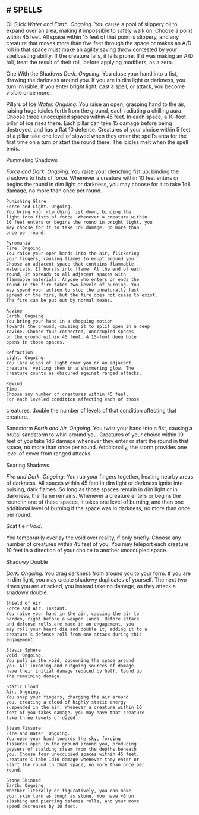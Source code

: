 ## # SPELLS

Oil Slick
_Water and Earth. Ongoing._
You cause a pool of slippery oil to expand over
an area, making it impossible to safely walk on.
Choose a point within 45 feet. All space within 15
feet of that point is slippery, and any creature that
moves more than five feet through the space or
makes an A/D roll in that space must make an agility
saving throw contested by your spellcasting ability.
If the creature fails, it falls prone. If it was making an
A/D roll, treat the result of their roll, before applying
modifiers, as a zero.

One With the Shadows
_Dark. Ongoing._
You close your hand into a fist, drawing the
darkness around you. If you are in dim light or
darkness, you turn invisible. If you enter bright light,
cast a spell, or attack, you become visible once more.

Pillars of Ice
_Water. Ongoing._
You raise an open, grasping hand to the air,
raising huge icicles forth from the ground, each
radiating a chilling aura. Choose three unoccupied
spaces within 45 feet. In each space, a 10-foot pillar
of ice rises there. Each pillar can take 15 damage
before being destroyed, and has a flat 10 defense.
Creatures of your choice within 5 feet of a pillar take
one level of slowed when they enter the spell’s area
for the first time on a turn or start the round there.
The icicles melt when the spell ends.

Pummeling Shadows

_Force and Dark. Ongoing._
You raise your clenching fist up, binding the
shadows to fists of force. Whenever a creature within
10 feet enters or begins the round in dim light or
darkness, you may choose for it to take 1d8 damage,
no more than once per round.

```
Punishing Glare
Force and Light. Ongoing.
You bring your clenching fist down, binding the
light into fists of force. Whenever a creature within
10 feet enters or begins the round in bright light, you
may choose for it to take 1d8 damage, no more than
once per round.
```

```
Pyromania
Fire. Ongoing.
You raise your open hands into the air, flickering
your fingers, causing flames to erupt around you.
Choose an adjacent space that contains flammable
materials. It bursts into flame. At the end of each
round, it spreads to all adjacent spaces with
flammable materials. Anyone who enters or ends the
round in the fire takes two levels of burning. You
may spend your action to stop the unnaturally fast
spread of the fire, but the fire does not cease to exist.
The fire can be put out by normal means.
```

```
Ravine
Earth. Ongoing.
You bring your hand in a chopping motion
towards the ground, causing it to split open in a deep
ravine. Choose four connected, unoccupied spaces
on the ground within 45 feet. A 15-foot deep hole
opens in those spaces.
```

```
Refraction
Light. Ongoing.
You lace wisps of light over you or an adjacent
creature, veiling them in a shimmering glow. The
creature counts as obscured against ranged attacks.
```

```
Rewind
Time.
Choose any number of creatures within 45 feet.
For each leveled condition affecting each of those
```

creatures, double the number of levels of that
condition affecting that creature.

Sandstorm
_Earth and Air. Ongoing._
You twist your hand into a fist, causing a brutal
sandstorm to whirl around you. Creatures of your
choice within 10 feet of you take 1d6 damage
whenever they enter or start the round in that space,
no more than once per round. Additionally, the storm
provides one level of cover from ranged attacks.

Searing Shadows

_Fire and Dark. Ongoing._
You rub your fingers together, heating nearby
areas of darkness. All spaces within 45 feet in dim
light or darkness ignite into pulsing, dark flames. So
long as those spaces remain in dim light or in
darkness, the flame remains. Whenever a creature
enters or begins the round in one of these spaces, it
takes one level of burning, and then one additional
level of burning if the space was in darkness, no
more than once per round.

Scat t e r
_Void._

You temporarily overlay the void over reality, if
only briefly. Choose any number of creatures within
45 feet of you. You may teleport each creature 10
feet in a direction of your choice to another
unoccupied space.

Shadowy Double

_Dark. Ongoing._
You drag darkness from around you to your
form. If you are in dim light, you may create
shadowy duplicates of yourself. The next two times
you are attacked, you instead take no damage, as
they attack a shadowy double.

```
Shield of Air
Force and Air. Instant.
You raise your hand in the air, causing the air to
harden, right before a weapon lands. Before attack
and defense rolls are made in an engagement, you
may roll your heart die and double it, adding it to a
creature’s defense roll from one attack during this
engagement.
```

```
Stasis Sphere
Void. Ongoing.
You pull in the void, cocooning the space around
you. All incoming and outgoing sources of damage
have their initial damage reduced by half. Round up
the remaining damage.
```

```
Static Cloud
Air. Ongoing.
You snap your fingers, charging the air around
you, creating a cloud of highly static energy
suspended in the air. Whenever a creature within 10
feet of you takes damage, you may have that creature
take three levels of dazed.
```

```
Steam Fissure
Fire and Water. Ongoing.
You open your hand towards the sky, forcing
fissures open in the ground around you, producing
geysers of scalding steam from the depths beneath
you. Choose four unoccupied spaces within 45 feet.
Creature’s take 1d10 damage whenever they enter or
start the round in that space, no more than once per
round.
```

```
Stone Skinned
Earth. Ongoing.
Whether literally or figuratively, you can make
your skin turn as tough as stone. You have +6 on
slashing and piercing defense rolls, and your move
speed decreases by 10 feet.
```
